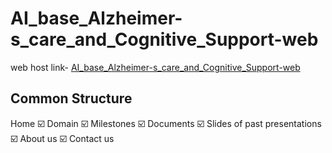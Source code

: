 # AI_base_Alzheimer-s_care_and_Cognitive_Support-web
web host link- [AI_base_Alzheimer-s_care_and_Cognitive_Support-web](https://randinimendis.github.io/AI_base_Alzheimer-s_care_and_Cognitive_Support-web/)
## Common Structure
 Home
☑️ Domain
☑️ Milestones
☑️ Documents
☑️ Slides of past presentations
☑️ About us
☑️ Contact us

